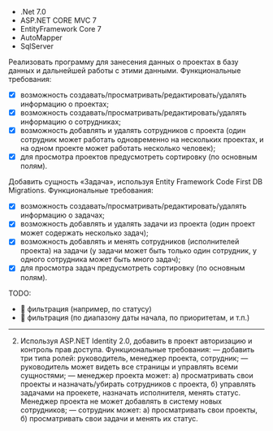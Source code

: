 - .Net 7.0
- ASP.NET CORE MVC 7
- EntityFramework Core 7
- AutoMapper
- SqlServer

Реализовать программу для занесения данных о проектах в базу данных и дальнейшей работы
с этими данными.
Функциональные требования:
- [X] возможность создавать/просматривать/редактировать/удалять информацию о проектах;
- [X] возможность создавать/просматривать/редактировать/удалять информацию о сотрудниках;
- [X] возможность добавлять и удалять сотрудников c проекта (один сотрудник может работать одновременно на нескольких проектах, и на одном проекте может работать несколько человек);
- [X] для просмотра проектов предусмотреть сортировку (по основным полям).

Добавить сущность «Задача», используя Entity Framework Code First DB Migrations.
Функциональные требования:
- [X] возможность создавать/просматривать/редактировать/удалять информацию о задачах;
- [X] возможность добавлять и удалять задачи из проекта (один проект может содержать несколько задач);
- [X] возможность добавлять и менять сотрудников (исполнителей проекта) на задачи (у задачи может быть только один сотрудник, у одного сотрудника может быть много задач);
- [X] для просмотра задач предусмотреть сортировку (по основным полям).

TODO:
- 🔲 фильтрация (например, по статусу)
- 🔲 фильтрация (по диапазону даты начала, по приоритетам, и т.п.)
-----
2) Используя ASP.NET Identity 2.0, добавить в проект авторизацию и контроль прав доступа.
Функциональные требования:
— добавить три типа ролей: руководитель, менеджер проекта, сотрудник;
— руководитель может видеть все страницы и управлять всеми сущностями;
— менеджер проекта может: a) просматривать свои проекты и назначать/убирать сотрудников с
проекта, б) управлять задачами на проекете, назначать исполнителя, менять статус. Менеджер
проекта не может добавлять в систему новых сотрудников;
— сотрудник может: а) просматривать свои проекты, б) просматривать свои задачи и менять
их статус.

